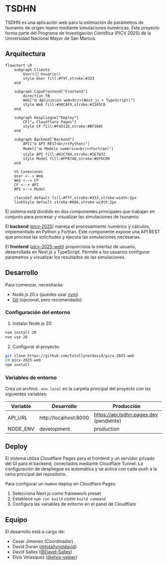 # TSDHN

TSDHN es una aplicación web para la estimación de parámetros de tsunamis de origen lejano mediante simulaciones numéricas. Este proyecto forma parte del Programa de Investigación Científica (PICV 2025) de la Universidad Nacional Mayor de San Marcos.

## Arquitectura

```mermaid
flowchart LR
    subgraph Cliente
        User((👤 Usuario))
        style User fill:#f9f,stroke:#333
    end

    subgraph CapaFrontend["Frontend"]
        direction TB
        Web["🌐 Aplicación web<br/>(Next.js + TypeScript)"]
        style Web fill:#90CAF9,stroke:#1565C0
    end

    subgraph Despliegue["Deploy"]
        CF["☁️ Cloudflare Pages"]
        style CF fill:#F4511E,stroke:#BF360C
    end

    subgraph Backend["Backend"]
        API["⚙️ API REST<br/>(Python)"]
        Model["📊 Modelo numérico<br/>(Fortran)"]
        style API fill:#81C784,stroke:#2E7D32
        style Model fill:#FFB74D,stroke:#EF6C00
    end

    %% Conexiones
    User <--> Web
    Web <--> CF
    CF <--> API
    API <--> Model

    classDef default fill:#fff,stroke:#333,stroke-width:2px
    linkStyle default stroke:#666,stroke-width:2px
```

El sistema está dividido en dos componentes principales que trabajan en conjunto para procesar y visualizar las simulaciones de tsunamis:

El **backend** ([picv-2025](https://github.com/totallynotdavid/picv-2025)) maneja el procesamiento numérico y cálculos, implementado en Python y Fortran. Este componente expone una API REST que procesa las solicitudes y ejecuta las simulaciones necesarias.

El **frontend** ([picv-2025-web](https://github.com/totallynotdavid/picv-2025-web)) proporciona la interfaz de usuario, desarrollada en Next.js y TypeScript. Permite a los usuarios configurar parámetros y visualizar los resultados de las simulaciones.

## Desarrollo

Para comenzar, necesitarás:

- Node.js 20.x (puedes usar [nvm](https://github.com/nvm-sh/nvm?tab=readme-ov-file#installing-and-updating))
- [Git](https://git-scm.com/book/en/v2/Getting-Started-Installing-Git) (opcional, pero recomendado)

### Configuración del entorno

1. Instalar Node.js 20:

```bash
nvm install 20
nvm use 20
```

2. Configurar el proyecto:

```bash
git clone https://github.com/totallynotdavid/picv-2025-web
cd picv-2025-web
npm install
```

### Variables de entorno

Crea un archivo `.env.local` en la carpeta principal del proyecto con las siguientes variables:

| Variable | Desarrollo            | Producción                              |
| -------- | --------------------- | --------------------------------------- |
| API_URL  | http://localhost:8000 | https://api.tsdhn.pages.dev (pendiente) |
| NODE_ENV | development           | production                              |

## Deploy

El sistema utiliza Cloudflare Pages para el frontend y un servidor privado del GI para el backend, conectados mediante Cloudflare Tunnel. La configuración de despliegue es automática y se activa con cada push a la rama principal del repositorio.

Para configurar un nuevo deploy en Cloudflare Pages:

1. Selecciona Next.js como framework preset
2. Establece `npm run build` como `build command`
3. Configura las variables de entorno en el panel de Cloudflare

## Equipo

El desarrollo está a cargo de:

- Cesar Jimenez (Coordinador)
- David Duran ([@totallynotdavid](https://github.com/totallynotdavid))
- David Salles ([@David-Salles](https://github.com/David-Salles))
- Elvis Velasquez ([@elvis-velper](https://github.com/elvis-velper))
